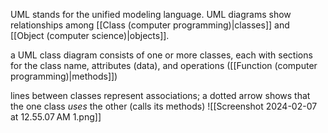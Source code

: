 UML stands for the unified modeling language. UML diagrams show relationships among [[Class (computer programming)|classes]] and [[Object (computer science)|objects]]. 

a UML class diagram consists of one or more classes, each with sections for the class name, attributes (data), and operations ([[Function (computer programming)|methods]])

lines between classes represent associations; a dotted arrow shows that the one class *uses* the other (calls its methods)
![[Screenshot 2024-02-07 at 12.55.07 AM 1.png]]